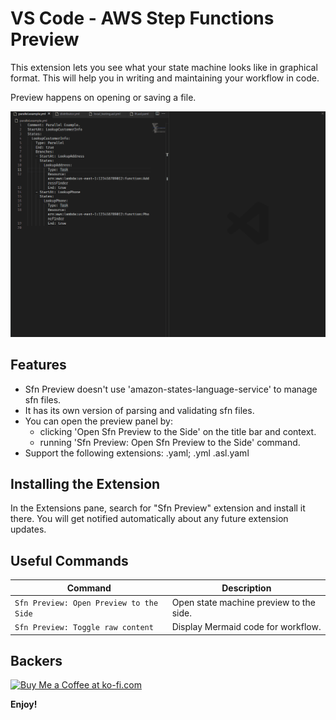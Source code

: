 # VS Code - AWS Step Functions Preview

This extension lets you see what your state machine looks like in graphical format. This will help you in writing and maintaining your workflow in code.

Preview happens on opening or saving a file.

![preview](images/preview.gif)

## Features

* Sfn Preview doesn't use 'amazon-states-language-service' to manage sfn files. 
* It has its own version of parsing and validating sfn files.
* You can open the preview panel by:
  * clicking 'Open Sfn Preview to the Side' on the title bar and context.
  * running 'Sfn Preview: Open Sfn Preview to the Side' command.
* Support the following extensions: .yaml; .yml .asl.yaml

## Installing the Extension

In the Extensions pane, search for "Sfn Preview" extension and install it there. You will get notified automatically about any future extension updates.

## Useful Commands

Command | Description
--- | ---
```Sfn Preview: Open Preview to the Side``` | Open state machine preview to the side.
```Sfn Preview: Toggle raw content``` | Display Mermaid code for workflow.

## Backers

<a href='https://ko-fi.com/V7V3F4TJ0' target='_blank'><img height='36' style='border:0px;height:36px;' src='https://cdn.ko-fi.com/cdn/kofi2.png?v=3' border='0' alt='Buy Me a Coffee at ko-fi.com' /></a>

**Enjoy!**